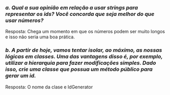 ### *a. Qual a sua opinião em relação a usar strings para representar os ids? Você concorda que seja melhor do que usar números?*

Resposta: Chega um momento em que os números podem ser muito longos e isso não seria uma boa prática.


### *b. A partir de hoje, vamos tentar isolar, ao máximo, as nossas lógicas em classes. Uma das vantagens disso é, por exemplo, utilizar a hierarquia para fazer modificações simples. Dado isso, crie uma classe que possua um método público para gerar um id.*

Resposta: O nome da clase e IdGenerator 


